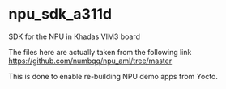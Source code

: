 # npu_sdk_a311d
SDK for the NPU in Khadas VIM3 board


The files here are actually taken from the following link
https://github.com/numbqq/npu_aml/tree/master

This is done to enable re-building NPU demo apps from Yocto.
